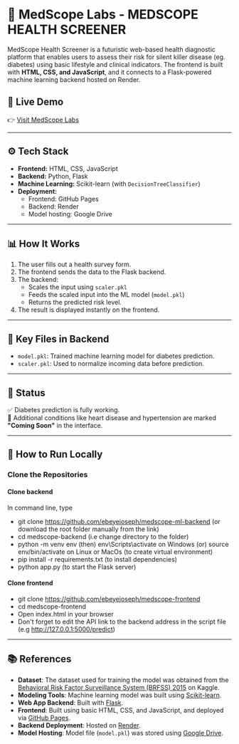 # 🧬 MedScope Labs - MEDSCOPE HEALTH SCREENER

MedScope Health Screener is a futuristic web-based health diagnostic platform that enables users to assess their risk for silent killer disease (eg. diabetes) using basic lifestyle and clinical indicators. The frontend is built with **HTML, CSS, and JavaScript**, and it connects to a Flask-powered machine learning backend hosted on Render.

## 🚀 Live Demo

👉 [Visit MedScope Labs](https://ebeyejoseph.github.io/medscope-frontend/)

---

## ⚙️ Tech Stack

- **Frontend:** HTML, CSS, JavaScript
- **Backend:** Python, Flask
- **Machine Learning:** Scikit-learn (with `DecisionTreeClassifier`)
- **Deployment:**
  - Frontend: GitHub Pages
  - Backend: Render
  - Model hosting: Google Drive

---

## 📊 How It Works

1. The user fills out a health survey form.
2. The frontend sends the data to the Flask backend.
3. The backend:
   - Scales the input using `scaler.pkl`
   - Feeds the scaled input into the ML model (`model.pkl`)
   - Returns the predicted risk level.
4. The result is displayed instantly on the frontend.

---

## 📁 Key Files in Backend

- `model.pkl`: Trained machine learning model for diabetes prediction.
- `scaler.pkl`: Used to normalize incoming data before prediction.

---

## 🧪 Status

✅ Diabetes prediction is fully working.  
🚧 Additional conditions like heart disease and hypertension are marked **"Coming Soon"** in the interface.

---

## 🧰 How to Run Locally

### Clone the Repositories

#### Clone backend
In command line, type
- git clone https://github.com/ebeyejoseph/medscope-ml-backend (or download the root folder manually from the link)
- cd medscope-backend (i.e change directory to the folder)
- python -m venv env (then) env\Scripts\activate on Windows (or) source env/bin/activate on Linux or MacOs (to create virtual environment)
- pip install -r requirements.txt (to install dependencies)
- python app.py (to start the Flask server)

#### Clone frontend
- git clone https://github.com/ebeyejoseph/medscope-frontend
- cd medscope-frontend
- Open index.html in your browser
- Don't forget to edit the API link to the backend address in the script file (e.g http://127.0.0.1:5000/predict)

---

## 📚 References

- **Dataset**: The dataset used for training the model was obtained from the [Behavioral Risk Factor Surveillance System (BRFSS) 2015](https://www.kaggle.com/datasets/alexteboul/diabetes-health-indicators-dataset) on Kaggle.
- **Modeling Tools**: Machine learning model was built using [Scikit-learn](https://scikit-learn.org/).
- **Web App Backend**: Built with [Flask](https://flask.palletsprojects.com/).
- **Frontend**: Built using basic HTML, CSS, and JavaScript, and deployed via [GitHub Pages](https://pages.github.com/).
- **Backend Deployment**: Hosted on [Render](https://render.com/).
- **Model Hosting**: Model file (`model.pkl`) was stored using [Google Drive](https://drive.google.com/).
